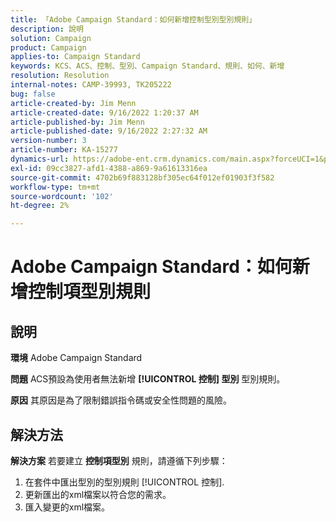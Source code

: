 ```yaml
---
title: 「Adobe Campaign Standard：如何新增控制型別型別規則」
description: 說明
solution: Campaign
product: Campaign
applies-to: Campaign Standard
keywords: KCS、ACS、控制、型別、Campaign Standard、規則、如何、新增
resolution: Resolution
internal-notes: CAMP-39993, TK205222
bug: false
article-created-by: Jim Menn
article-created-date: 9/16/2022 1:20:37 AM
article-published-by: Jim Menn
article-published-date: 9/16/2022 2:27:32 AM
version-number: 3
article-number: KA-15277
dynamics-url: https://adobe-ent.crm.dynamics.com/main.aspx?forceUCI=1&pagetype=entityrecord&etn=knowledgearticle&id=7b5e60c4-5d35-ed11-9db1-0022480866ad
exl-id: 09cc3827-afd1-4388-a869-9a61613316ea
source-git-commit: 4702b69f883128bf305ec64f012ef01903f3f582
workflow-type: tm+mt
source-wordcount: '102'
ht-degree: 2%

---
```


# Adobe Campaign Standard：如何新增控制項型別規則

## 說明


<b>環境</b>
Adobe Campaign Standard

<b>問題</b>
ACS預設為使用者無法新增 <b>[!UICONTROL 控制] 型別</b> 型別規則。

<b>原因</b>
其原因是為了限制錯誤指令碼或安全性問題的風險。


## 解決方法


<b>解決方案</b>
若要建立 <b>控制項型別</b> 規則，請遵循下列步驟：

1. 在套件中匯出型別的型別規則 [!UICONTROL 控制].
2. 更新匯出的xml檔案以符合您的需求。
3. 匯入變更的xml檔案。
